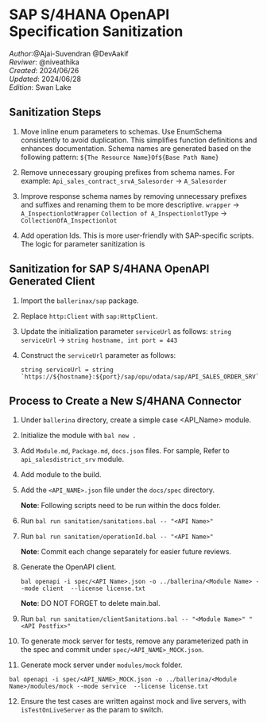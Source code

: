 # SAP S/4HANA OpenAPI Specification Sanitization

_Author_:@Ajai-Suvendran @DevAakif \
_Reviwer_: @niveathika \
_Created_: 2024/06/26 \
_Updated_: 2024/06/28 \
_Edition_: Swan Lake  

## Sanitization Steps

1. Move inline enum parameters to schemas. Use EnumSchema consistently to avoid duplication. This simplifies function definitions and enhances documentation. Schema names
   are generated based on the following pattern:
   `${The Resource Name}Of${Base Path Name}`

2. Remove unnecessary grouping prefixes from schema names. For example:
   `Api_sales_contract_srvA_Salesorder` -> `A_Salesorder`

3. Improve response schema names by removing unnecessary prefixes and suffixes and renaming them to be more descriptive.
   `wrapper` -> `A_InspectionlotWrapper`
   `Collection of A_InspectionlotType` -> `CollectionOfA_Inspectionlot`

4. Add operation Ids. This is more user-friendly with SAP-specific scripts. The logic for parameter sanitization is

## Sanitization for SAP S/4HANA OpenAPI Generated Client

1. Import the `ballerinax/sap` package.

2. Replace `http:Client` with `sap:HttpClient`.

3. Update the initialization parameter `serviceUrl` as follows:
   `string serviceUrl` -> `string hostname, int port = 443`

4. Construct the `serviceUrl` parameter as follows:
   ```
   string serviceUrl = string `https://${hostname}:${port}/sap/opu/odata/sap/API_SALES_ORDER_SRV`;
   ```

## Process to Create a New S/4HANA Connector

1. Under `ballerina` directory, create a simple case <API_Name> module.

2. Initialize the module with `bal new .`

3. Add `Module.md`, `Package.md`, `docs.json` files. For sample, Refer to `api_salesdistrict_srv` module.

4. Add module to the build.

5. Add the `<API_NAME>.json` file under the `docs/spec` directory.

   **Note**: Following scripts need to be run within the docs folder.

6. Run `bal run sanitation/sanitations.bal -- "<API Name>"`

7. Run `bal run sanitation/operationId.bal -- "<API Name>"`

   **Note**: Commit each change separately for easier future reviews.

8. Generate the OpenAPI client.

    ```ballerina
    bal openapi -i spec/<API Name>.json -o ../ballerina/<Module Name> --mode client  --license license.txt
    ```
   **Note**: DO NOT FORGET to delete main.bal.

9. Run `bal run sanitation/clientSanitations.bal -- "<Module Name>" "<API Postfix>"`

10. To generate mock server for tests, remove any parameterized path in the spec and commit
    under `spec/<API_NAME>_MOCK.json`.

11. Generate mock server under `modules/mock` folder.

```ballerina
bal openapi -i spec/<API_NAME>_MOCK.json -o ../ballerina/<Module Name>/modules/mock --mode service  --license license.txt
```

12. Ensure the test cases are written against mock and live servers, with `isTestOnLiveServer` as the param to switch. 

